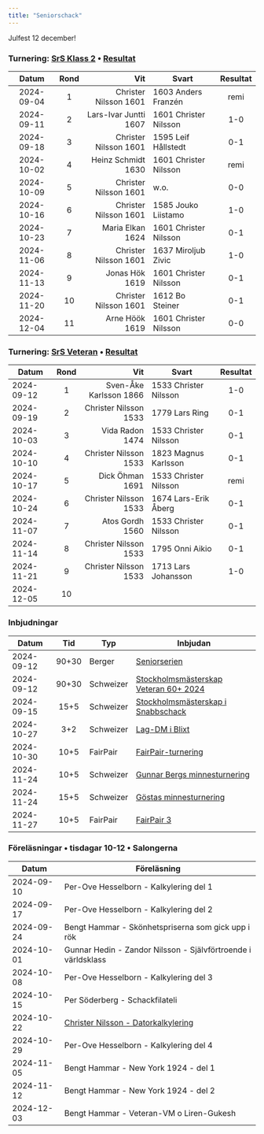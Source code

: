 ```yaml
---
title: "Seniorschack"
---
```


<red>Julfest 12 december!</red>

### Turnering: [SrS Klass 2](https://www.seniorschackstockholm.se/htmfiler/Inbjudan_seniorserien_h%C3%B6sten_2024.pdf) • [Resultat](https://member.schack.se/ShowTournamentServlet?id=14509)

|Datum|Rond|Vit|Svart|Resultat|
|:-:|:-:|-:|-|:-:|
|<old>2024-09-04</old>|<old>1</old>|<old>Christer Nilsson 1601</old>|<old>1603 Anders Franzén</old>|<old>remi</old>|
|<old>2024-09-11</old>|<old>2</old>|<old>Lars-Ivar Juntti 1607</old>|<old>1601 Christer Nilsson</old>|<old>1-0</old>|
|<old><old>2024-09-18</old></old>|<old>3</old>|<old>Christer Nilsson 1601</old>|<old>1595 Leif Hållstedt</old>|<old>0-1</old>|
|<old><old>2024-10-02</old></old>|<old>4</old>|<old>Heinz Schmidt 1630</old>|<old>1601 Christer Nilsson</old>|<old>remi</old>|
|<old><old>2024-10-09</old></old>|<old>5</old>|<old>Christer Nilsson 1601</old>|<old>w.o.</old>|<old>0-0</old>|
|<old><old>2024-10-16</old></old>|<old>6</old>|<old>Christer Nilsson 1601</old>|<old>1585 Jouko Liistamo</old>|<old>1-0</old>|
|<old><old>2024-10-23</old></old>|<old>7</old>|<old>Maria Elkan 1624</old>|<old>1601 Christer Nilsson</old>|<old>0-1</old>|
|<old><old>2024-11-06</old></old>|<old>8</old>|<old>Christer Nilsson 1601</old>|<old>1637 Miroljub Zivic</old>|<old>1-0</old>|
|<old><old>2024-11-13</old></old>|<old>9</old>|<old>Jonas Hök 1619</old>|<old>1601 Christer Nilsson</old>|<old>0-1</old>|
|<old><old>2024-11-20</old></old>|<old>10</old>|<old>Christer Nilsson 1601</old>|<old>1612 Bo Steiner</old>|<old>0-1</old>|
|2024-12-04|11|Arne Höök 1619|1601 Christer Nilsson|0-0|

### Turnering: [SrS Veteran](https://www.seniorschackstockholm.se/htmfiler/Inbjudan_SthMVet60+_2024.pdf) • [Resultat]()

|Datum|Rond|Vit|Svart|Resultat|
|-|:-:|-:|-|:-:|
|<old>2024-09-12</old>|<old>1</old>|<old>Sven-Åke Karlsson 1866</old>|<old>1533 Christer Nilsson</old>|<old>1-0</old>|
|<old>2024-09-19</old>|<old>2</old>|<old>Christer Nilsson 1533</old>|<old>1779 Lars Ring</old>|<old>0-1</old>|
|<old>2024-10-03</old>|<old>3</old>|<old>Vida Radon 1474</old>|<old>1533 Christer Nilsson</old>|<old>0-1</old>|
|<old>2024-10-10</old>|<old>4</old>|<old>Christer Nilsson 1533</old>|<old>1823 Magnus Karlsson</old>|<old>0-1</old>|
|<old>2024-10-17</old>|<old>5</old>|<old>Dick Öhman 1691</old>|<old>1533 Christer Nilsson</old>|<old>remi</old>|
|<old>2024-10-24</old>|<old>6</old>|<old>Christer Nilsson 1533</old>|<old>1674 Lars-Erik Åberg</old>|<old>0-1</old>|
|<old>2024-11-07</old>|<old>7</old>|<old>Atos Gordh 1560</old>|<old>1533 Christer Nilsson</old>|<old>0-1</old>|
|<old>2024-11-14</old>|<old>8</old>|<old>Christer Nilsson 1533</old>|<old>1795 Onni Aikio</old>|<old>0-1</old>|
|<old>2024-11-21</old>|<old>9</old>|<old>Christer Nilsson 1533</old>|<old>1713 Lars Johansson</old>|<old>1-0</old>|
|2024-12-05|10|||||


### Inbjudningar

|Datum|Tid|Typ|Inbjudan|
|-|:-:|-|-|
|<old>2024-09-12</old>|<old>90+30</old>|<old>Berger</old>|<old>[Seniorserien](https://www.seniorschackstockholm.se/htmfiler/Inbjudan_seniorserien_h%C3%B6sten_2024.pdf)</old>|
|<old>2024-09-12</old>|<old>90+30</old>|<old>Schweizer</old>|<old>[Stockholmsmästerskap Veteran 60+ 2024](https://www.seniorschackstockholm.se/htmfiler/Inbjudan_SthMVet60+_2024.pdf)</old>|
|<old>2024-09-15</old>|<old>15+5</old>|<old>Schweizer</old>|<old>[Stockholmsmästerskap i Snabbschack](https://www.stockholmsschack.se/wp-content/uploads/2024/07/Inbjudan_Stockholmsmasterskapet_i_Snabbschack_2024.pdf)</old>|
|<old>2024-10-27</old>|<old>3+2</old>|<old>Schweizer</old>|<old>[Lag-DM i Blixt](https://www.stockholmsschack.se/wp-content/uploads/2024/07/Inbjudan_Lag_DM_blixt_2024.pdf)</old>|
|<old>2024-10-30</old>|<old>10+5</old>|<old>FairPair</old>|<old>[FairPair-turnering](https://www.seniorschackstockholm.se/htmfiler/FairPair_Inbjudan_2.pdf)</old>|
|<old>2024-11-24</old>|<old>10+5</old>|<old>Schweizer</old>|<old>[Gunnar Bergs minnesturnering](https://www.seniorschackstockholm.se/htmfiler/Inbjudan_Gunnar_Bergs_Minnesturnering_2024.pdf)</old>|
|<old>2024-11-24</old>|<old>15+5</old>|<old>Schweizer</old>|<old>[Göstas minnesturnering](https://www.seniorschackstockholm.se/htmfiler/Inbjudan_Gostas_minnesturnering_2024.pdf)</old>|
|2024-11-27|10+5|FairPair|[FairPair 3](Kalender/FairPair_-_Inbjudan_3.pdf)|

### Föreläsningar • tisdagar 10-12 • Salongerna

|Datum|Föreläsning|
|-|-|
|<old>2024-09-10</old>|<old>Per-Ove Hesselborn - Kalkylering del 1</old>|
|<old>2024-09-17</old>|<old>Per-Ove Hesselborn - Kalkylering del 2</old>|
|<old>2024-09-24</old>|<old>Bengt Hammar - Skönhetspriserna som gick upp i rök</old>|
|<old>2024-10-01</old>|<old>Gunnar Hedin - Zandor Nilsson - Självförtroende i världsklass</old>|
|<old>2024-10-08</old>|<old>Per-Ove Hesselborn - Kalkylering del 3</old>|
|<old>2024-10-15</old>|<old>Per Söderberg - Schackfilateli</old>|
|<old>2024-10-22</old>|<old>[Christer Nilsson - Datorkalkylering](../../Xperiment/Föredrag/Datorkalkylering)</old>|
|<old>2024-10-29</old>|<old>Per-Ove Hesselborn - Kalkylering del 4</old>|
|<old>2024-11-05</old>|<old>Bengt Hammar - New York 1924 - del 1</old>|
|<old>2024-11-12</old>|<old>Bengt Hammar - New York 1924 - del 2</old>|
|2024-12-03|Bengt Hammar - Veteran-VM o Liren-Gukesh|

